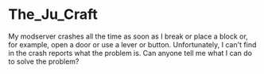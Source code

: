 # The_Ju_Craft
My modserver crashes all the time as soon as I break or place a block or, for example, open a door or use a lever or button. Unfortunately, I can't find in the crash reports what the problem is. Can anyone tell me what I can do to solve the problem? 
